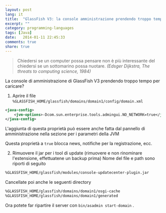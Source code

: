 ```yaml
---
layout: post
lang: it
title:  "GlassFish V3: la console amministrazione prendendo troppo tempo per caricare."
excerpt: ""
category: programming-languages
tags: [Java]
date:   2014-01-11 22:45:33
comments: true
share: true
---
```


> Chiedersi se un computer possa pensare non è più interessante del chiedersi se un sottomarino possa nuotare.
> *(Edsger Dijkstra, The threats to computing science, 1984)*

La console di amministrazione di GlassFish V3 prendendo troppo tempo per caricare?

1. Aprire il file `%GLASSFISH_HOME/glassfish/domains/domain1/config/domain.xml`

 ```xml
<java-config> 
     <jvm-options>-Dcom.sun.enterprise.tools.admingui.NO_NETWORK=true</jvm-options>
</java-config> 
```

L'aggiunta di questa proprietà può essere anche fatta dal pannello di amministrazione nella sezione per i parametri della JVM 

Questa proprietà a `true` blocca news, notifiche per la registrazione, ecc.

2. Rimuovere il jar per i tool di update (rimuovere e non rinominare l'estensione, effettuatene un backup prima)
Nome del file e path sono riporti di seguito

```bash
%GLASSFISH_HOME/glassfish/modules/console-updatecenter-plugin.jar
```

Cancellate poi anche le seguenti directory

```bash
%GLASSFISH_HOME/glassfish/domains/domain1/osgi-cache
%GLASSFISH_HOME/glassfish/domains/domain1/generated
```

Ora potete far ripartire il server con `bin/asadmin start-domain` .


